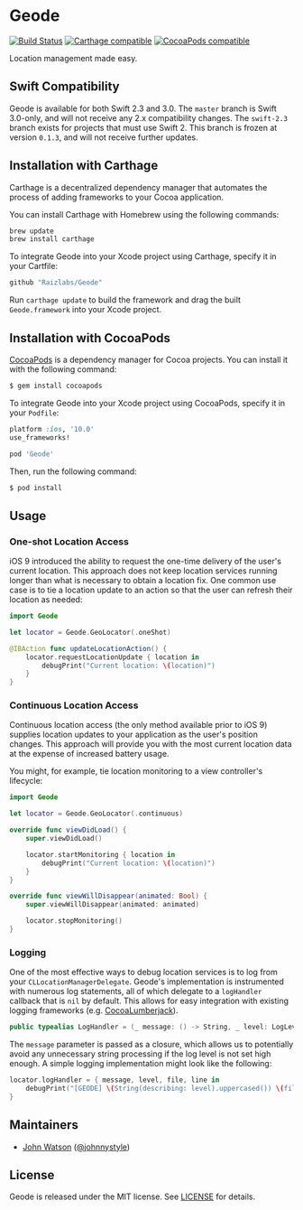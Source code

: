 # Geode
[![Build Status](https://travis-ci.org/Raizlabs/Geode.svg)](https://travis-ci.org/Raizlabs/Geode)
[![Carthage compatible](https://img.shields.io/badge/Carthage-compatible-4BC51D.svg?style=flat)](https://github.com/Carthage/Carthage)
[![CocoaPods compatible](https://img.shields.io/cocoapods/v/Geode.svg)](https://github.com/CocoaPods/CocoaPods)

Location management made easy.

## Swift Compatibility

Geode is available for both Swift 2.3 and 3.0. The `master` branch is Swift
3.0-only, and will not receive any 2.x compatibility changes. The `swift-2.3`
branch exists for projects that must use Swift 2. This branch is frozen at
version `0.1.3`, and will not receive further updates.

## Installation with Carthage

Carthage is a decentralized dependency manager that automates the process of
adding frameworks to your Cocoa application.

You can install Carthage with Homebrew using the following commands:

```sh
brew update
brew install carthage
```

To integrate Geode into your Xcode project using Carthage, specify it in
your Cartfile:

```ruby
github "Raizlabs/Geode"
```

Run `carthage update` to build the framework and drag the built
`Geode.framework` into your Xcode project.

## Installation with CocoaPods

[CocoaPods](https://cocoapods.org) is a dependency manager for Cocoa projects.
You can install it with the following command:

```sh
$ gem install cocoapods
```

To integrate Geode into your Xcode project using CocoaPods, specify it in
your `Podfile`:

```ruby
platform :ios, '10.0'
use_frameworks!

pod 'Geode'
```

Then, run the following command:

```sh
$ pod install
```

## Usage

### One-shot Location Access

iOS 9 introduced the ability to request the one-time delivery of the user's
current location. This approach does not keep location services running
longer than what is necessary to obtain a location fix. One common use case
is to tie a location update to an action so that the user can refresh their
location as needed:

```swift
import Geode

let locator = Geode.GeoLocator(.oneShot)

@IBAction func updateLocationAction() {
    locator.requestLocationUpdate { location in
        debugPrint("Current location: \(location)")
    }
}

```

### Continuous Location Access

Continuous location access (the only method available prior to iOS 9)
supplies location updates to your application as the user's position changes.
This approach will provide you with the most current location data at the
expense of increased battery usage.

You might, for example, tie location monitoring to a view controller's
lifecycle:

```swift
import Geode

let locator = Geode.GeoLocator(.continuous)

override func viewDidLoad() {
    super.viewDidLoad()

    locator.startMonitoring { location in
        debugPrint("Current location: \(location)")
    }
}

override func viewWillDisappear(animated: Bool) {
    super.viewWillDisappear(animated: animated)

    locator.stopMonitoring()
}

```

### Logging

One of the most effective ways to debug location services is to log from your
`CLLocationManagerDelegate`. Geode's implementation is instrumented with
numerous log statements, all of which delegate to a `logHandler` callback that
is `nil` by default. This allows for easy integration with existing logging
frameworks (e.g. [CocoaLumberjack](https://github.com/CocoaLumberjack/CocoaLumberjack)).

```swift
public typealias LogHandler = (_ message: () -> String, _ level: LogLevel, _ file: StaticString, _ line: UInt) -> Void
```

The `message` parameter is passed as a closure, which allows us to potentially
avoid any unnecessary string processing if the log level is not set high enough.
A simple logging implementation might look like the following:

```swift
locator.logHandler = { message, level, file, line in
    debugPrint("[GEODE] \(String(describing: level).uppercased()) \(file) L\(line): \(message())")
}
```

## Maintainers
- [John Watson](https://github.com/jwatson) ([@johnnystyle](https://twitter.com/johnnystyle))

## License

Geode is released under the MIT license. See [LICENSE](LICENSE) for details.
